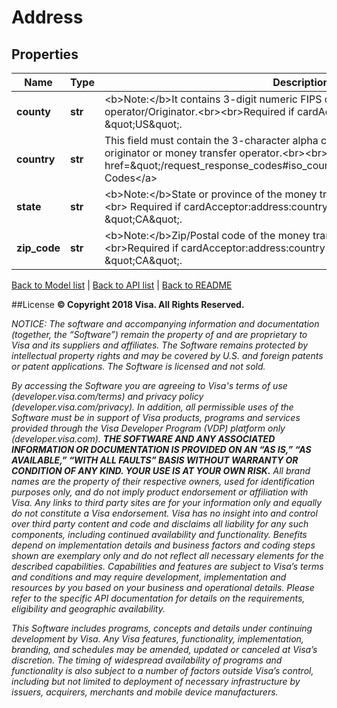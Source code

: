 # Address

## Properties
Name | Type | Description | Notes
------------ | ------------- | ------------- | -------------
**county** | **str** | &lt;b&gt;Note:&lt;/b&gt;It contains 3-digit numeric FIPS county code of the money transfer operator/Originator.&lt;br&gt;&lt;br&gt;Required if cardAcceptor:address:country is \&quot;US\&quot;. | [optional] 
**country** | **str** | This field must contain the 3-character alpha country code for the country of the originator or money transfer operator.&lt;br&gt;&lt;br&gt;Refer to &lt;a href&#x3D;\&quot;/request_response_codes#iso_country_and_currency_codes\&quot;&gt;ISO Codes&lt;/a&gt; | 
**state** | **str** | &lt;b&gt;Note:&lt;/b&gt;State or province of the money transfer operator/Originator. &lt;br&gt;&lt;br&gt; Required if cardAcceptor:address:country is \&quot;US\&quot; or \&quot;CA\&quot;. | [optional] 
**zip_code** | **str** | &lt;b&gt;Note:&lt;/b&gt;Zip/Postal code of the money transfer operator/Originator.&lt;br&gt;&lt;br&gt;Required if cardAcceptor:address:country is \&quot;US\&quot; or \&quot;CA\&quot;. | [optional] 

[Back to Model list](../README.md#documentation-for-models)   |   [Back to API list](../README.md#documentation-for-api-endpoints)   |   [Back to README](../README.md)



##License
**© Copyright 2018 Visa. All Rights Reserved.**

*NOTICE: The software and accompanying information and documentation (together, the “Software”) remain the property of
and are proprietary to Visa and its suppliers and affiliates. The Software remains protected by intellectual property
rights and may be covered by U.S. and foreign patents or patent applications. The Software is licensed and not sold.*

*By accessing the Software you are agreeing to Visa's terms of use (developer.visa.com/terms) and privacy policy (developer.visa.com/privacy).
In addition, all permissible uses of the Software must be in support of Visa products, programs and services provided
through the Visa Developer Program (VDP) platform only (developer.visa.com). **THE SOFTWARE AND ANY ASSOCIATED
INFORMATION OR DOCUMENTATION IS PROVIDED ON AN “AS IS,” “AS AVAILABLE,” “WITH ALL FAULTS” BASIS WITHOUT WARRANTY OR
CONDITION OF ANY KIND. YOUR USE IS AT YOUR OWN RISK.** All brand names are the property of their respective owners, used for identification purposes only, and do not imply
product endorsement or affiliation with Visa. Any links to third party sites are for your information only and equally
do not constitute a Visa endorsement. Visa has no insight into and control over third party content and code and disclaims
all liability for any such components, including continued availability and functionality. Benefits depend on implementation
details and business factors and coding steps shown are exemplary only and do not reflect all necessary elements for the
described capabilities. Capabilities and features are subject to Visa’s terms and conditions and may require development,
implementation and resources by you based on your business and operational details. Please refer to the specific
API documentation for details on the requirements, eligibility and geographic availability.*

*This Software includes programs, concepts and details under continuing development by Visa. Any Visa features,
functionality, implementation, branding, and schedules may be amended, updated or canceled at Visa’s discretion.
The timing of widespread availability of programs and functionality is also subject to a number of factors outside Visa’s control,
including but not limited to deployment of necessary infrastructure by issuers, acquirers, merchants and mobile device manufacturers.*